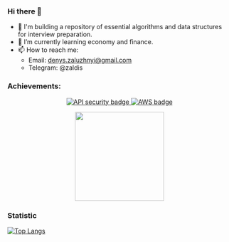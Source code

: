 ### Hi there 👋

- 🔭 I'm building a repository of essential algorithms and data structures for interview preparation.
- 🌱 I’m currently learning economy and finance.
- 📫 How to reach me: 
    - Email: denys.zaluzhnyi@gmail.com
    - Telegram: @zaldis

### Achievements:
<p align="center">
  <a href="https://www.credly.com/badges/4b2b1255-150d-44a4-b577-422443e9c580/public_url">
    <img src="https://images.credly.com/size/220x220/images/4f17161c-0357-416f-8507-04f4517b1c2f/image.png" alt="API security badge" />
  </a>

  <a href="https://www.credly.com/badges/5ea2bf20-34e3-4311-9635-fd7961af3f4b/public_url">
    <img src="https://images.credly.com/size/220x220/images/0e284c3f-5164-4b21-8660-0d84737941bc/image.png" alt="AWS badge" />
  </a>
</p>

<p align="center">
  <a href="https://credentials.databricks.com/32edade1-8500-429f-8d26-cd4d42e25376#acc.rySEcRAm">
    <img width="200" src="https://templates.images.credential.net/1706553228549411657404043064415.png" />
  </a>
</p>

### Statistic
[![Top Langs](https://github-readme-stats.vercel.app/api/top-langs/?username=zaldis)](https://github.com/anuraghazra/github-readme-stats)


<!--
**zaldis/zaldis** is a ✨ _special_ ✨ repository because its `README.md` (this file) appears on your GitHub profile.

Here are some ideas to get you started:

- 🔭 I’m currently working on ...
- 🌱 I’m currently learning ...
- 👯 I’m looking to collaborate on ...
- 🤔 I’m looking for help with ...
- 💬 Ask me about ...
- 📫 How to reach me: ...
- 😄 Pronouns: ...
- ⚡ Fun fact: ...
-->
